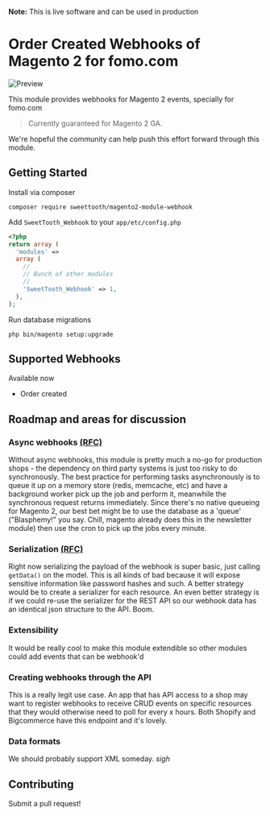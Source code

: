 **Note:** This is live software and can be used in production

# Order Created Webhooks of Magento 2 for fomo.com

![Preview](http://prontoinfosys.com/magento1/Screenshot_1.jpg)

This module provides webhooks for Magento 2 events, specially for fomo.com

> Currently guaranteed for Magento 2 GA.

We're hopeful the community can help push this effort forward through this module.

## Getting Started

Install via composer
```
composer require sweettooth/magento2-module-webhook
```

Add `SweetTooth_Webhook` to your `app/etc/config.php`
```php
<?php
return array (
  'modules' => 
  array (
    //
    // Bunch of other modules
    // 
    'SweetTooth_Webhook' => 1,
  ),
);
```

Run database migrations
```
php bin/magento setup:upgrade
```

## Supported Webhooks

Available now
- Order created


## Roadmap and areas for discussion

### Async webhooks [(RFC)](https://github.com/sweettooth/magento2-module-webhook/issues/6)
Without async webhooks, this module is pretty much a no-go for production shops - the dependency on third party systems is just too risky to do synchronously. The best practice for performing tasks asynchronously is to queue it up on a memory store (redis, memcache, etc) and have a background worker pick up the job and perform it, meanwhile the synchronous request returns immediately. Since there's no native queueing for Magento 2, our best bet might be to use the database as a 'queue' ("Blasphemy!" you say. Chill, magento already does this in the newsletter module) then use the cron to pick up the jobs every minute.

### Serialization [(RFC)](https://github.com/sweettooth/magento2-module-webhook/issues/7)
Right now serializing the payload of the webhook is super basic, just calling `getData()` on the model. This is all kinds of bad because it will expose sensitive information like password hashes and such. A better strategy would be to create a serializer for each resource. An even better strategy is if we could re-use the serializer for the REST API so our webhook data has an identical json structure to the API. Boom.

### Extensibility
It would be really cool to make this module extendible so other modules could add events that can be webhook'd

### Creating webhooks through the API
This is a really legit use case. An app that has API access to a shop may want to register webhooks to receive CRUD events on specific resources that they would otherwise need to poll for every x hours. Both Shopify and Bigcommerce have this endpoint and it's lovely.

### Data formats
We should probably support XML someday. *sigh*

## Contributing

Submit a pull request!
